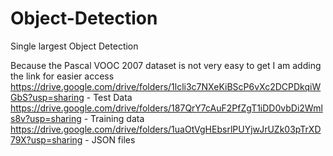 # Object-Detection
Single largest Object Detection

Because the Pascal VOOC 2007 dataset is not very easy to get I am adding the link for easier access
https://drive.google.com/drive/folders/1lcli3c7NXeKiBScP6vXc2DCPDkqiWGbS?usp=sharing - Test Data
https://drive.google.com/drive/folders/187QrY7cAuF2PfZgT1iDD0vbDi2Wmls8v?usp=sharing - Training data
https://drive.google.com/drive/folders/1uaOtVgHEbsrlPUYjwJrUZk03pTrXD79X?usp=sharing - JSON files
